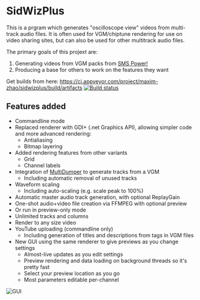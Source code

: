 # SidWizPlus
This is a prgram which generates "oscilloscope view" videos from multi-track audio files. It is often used for VGM/chiptune rendering for use on video sharing sites, but can also be used for other multitrack audio files.

The primary goals of this projext are:

1. Generating videos from VGM packs from [SMS Power!](http://www.smspower.org/Music)
2. Producing a base for others to work on the features they want

Get builds from here: https://ci.appveyor.com/project/maxim-zhao/sidwizplus/build/artifacts [![Build status](https://ci.appveyor.com/api/projects/status/vpa5eav7sm1n7ik6?svg=true)](https://ci.appveyor.com/project/maxim-zhao/sidwizplus) 

## Features added

* Commandline mode
* Replaced renderer with GDI+ (.net Graphics API), allowing simpler code and more advanced rendering:
  * Antialiasing
  * Bitmap layering
* Added rendering features from other variants
  * Grid
  * Channel labels
* Integration of [MultiDumper](https://bitbucket.org/losnoco/multidumper) to generate tracks from a VGM
  * Including automatic removal of unused tracks
* Waveform scaling
  * Including auto-scaling (e.g. scale peak to 100%)
* Automatic master audio track generation, with optional ReplayGain
* One-shot audio+video file creation via FFMPEG with optional preview
* Or run in preview-only mode
* Unlimited tracks and columns
* Render to any size video
* YouTube uploading (commandline only)
  * Including generation of titles and descriptions from tags in VGM files
* New GUI using the same renderer to give previews as you change settings
  * Almost-live updates as you edit settings
  * Preview rendering and data loading on background threads so it's pretty fast
  * Select your preview location as you go
  * Most parameters editable per-channel

![GUI](https://i.imgur.com/8qk17Md.png)
